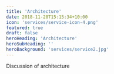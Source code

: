 ```yaml
---
title: 'Architecture'
date: 2018-11-28T15:15:34+10:00
icon: 'services/service-icon-4.png'
featured: true
draft: false
heroHeading: 'Architecture'
heroSubHeading: ''
heroBackground: 'services/service2.jpg'
---
```


Discussion of architecture  



